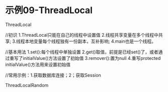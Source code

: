# 示例09-ThreadLocal

ThreadLocal

//初识
1.ThreadLocal只能在自己的线程中设置值
2.线程共享变量在多个线程中共享;
3.线程本地变量每个线程独有一份副本，互补影响;
4.main也是一个线程。

//基本用法
1.set():每个线程中单独设置
2.get()取值，前提是已经set()了，或者通过重写了initialValue()方法设置了初始值
3.remover():置为null
4.重写protected initialValue()方法用来设置初始值

//常用示例：1.获取数据库连接；2；获取Session

ThreadLocalRandom

